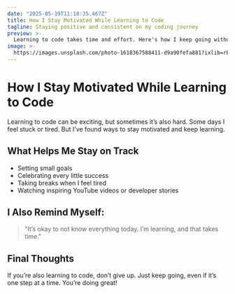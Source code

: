 ```yaml
---
date: "2025-05-19T11:18:35.467Z"
title: How I Stay Motivated While Learning to Code
tagline: Staying positive and consistent on my coding journey
preview: >-
  Learning to code takes time and effort. Here's how I keep going without burning out.
image: >-
  https://images.unsplash.com/photo-1618367588411-d9a90fefa881?ixlib=rb-1.2.1&ixid=MnwxMjA3fDB8MHxwaG90by1wYWdlfHx8fGVufDB8fHx8&auto=format&fit=crop&w=1074&q=80
---
```


# How I Stay Motivated While Learning to Code

Learning to code can be exciting, but sometimes it’s also hard. Some days I feel stuck or tired. But I’ve found ways to stay motivated and keep learning.

## What Helps Me Stay on Track

- Setting small goals
- Celebrating every little success
- Taking breaks when I feel tired
- Watching inspiring YouTube videos or developer stories

## I Also Remind Myself:

> "It’s okay to not know everything today. I’m learning, and that takes time."

## Final Thoughts

If you’re also learning to code, don’t give up. Just keep going, even if it’s one step at a time. You’re doing great!
